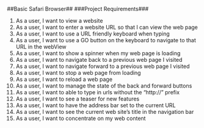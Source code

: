 ##Basic Safari Browser##
###Project Requirements###

1. As a user, I want to view a website
2. As a user, I want to enter a website URL so that I can view the web page
3. As a user, I want to use a URL friendly keyboard when typing
4. As a user, I want to use a GO button on the keyboard to navigate to that URL in the webView
5. As a user, I want to show a spinner when my web page is loading
6. As a user, I want to navigate back to a previous web page I visited
7. As a user, I want to navigate forward to a previous web page I visited
8. As a user, I want to stop a web page from loading
9. As a user, I want to reload a web page
10. As a user, I want to manage the state of the back and forward buttons
11. As a user, I want to able to type in urls without the “http://” prefix
12. As a user, I want to see a teaser for new features
13. As a user, I want to have the address bar set to the current URL
14. As a user, I want to see the current web site’s title in the navigation bar
15. As a user, I want to concentrate on my web content
